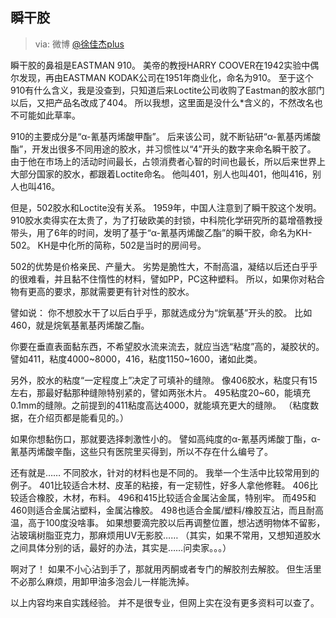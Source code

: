 

## 瞬干胶

> via: 微博 [@徐佳杰plus](https://weibo.com/xujiajieplus)

瞬干胶的鼻祖是EASTMAN 910。
美帝的教授HARRY COOVER在1942实验中偶尔发现，再由EASTMAN KODAK公司在1951年商业化，命名为910。
至于这个910有什么含义，我是没查到，只知道后来Loctite公司收购了Eastman的胶水部门以后，又把产品名改成了404。
所以我想，这里面是没什么*含义的，不然改名也不可能如此草率。

910的主要成分是“α-氰基丙烯酸甲酯”。
后来该公司，就不断钻研“α-氰基丙烯酸酯”，开发出很多不同用途的胶水，并习惯性以“4”开头的数字来命名瞬干胶了。
由于他在市场上的活动时间最长，占领消费者心智的时间也最长，所以后来世界上大部分国家的胶水，都跟着Loctite命名。
他叫401，别人也叫401，他叫416，别人也叫416。

但是，502胶水和Loctite没有关系。
1959年，中国人注意到了瞬干胶这个发明。
910胶水卖得实在太贵了，为了打破欧美的封锁，中科院化学研究所的葛增蓓教授带头，用了6年的时间，发明了基于“α-氰基丙烯酸乙酯”的瞬干胶，命名为KH-502。
KH是中化所的简称，502是当时的房间号。

502的优势是价格亲民、产量大。
劣势是脆性大，不耐高温，凝结以后还白乎乎的很难看，并且黏不住惰性的材料，譬如PP，PC这种塑料。
所以，如果你对粘合物有更高的要求，那就需要更有针对性的胶水。

譬如说：
你不想胶水干了以后白乎乎，那就选成分为“烷氧基”开头的胶。
比如460，就是烷氧基氰基丙烯酸乙酯。

你要在垂直表面黏东西，不希望胶水流来流去，就应当选“粘度”高的，凝胶状的。
譬如411，粘度4000~8000，416，粘度1150~1600，诸如此类。

另外，胶水的粘度“一定程度上”决定了可填补的缝隙。
像406胶水，粘度只有15左右，那最好黏那种缝隙特别紧的，譬如两张木片。
495粘度20~60，能填充0.1mm的缝隙。之前提到的411粘度高达4000，就能填充更大的缝隙。
（粘度数据，在介绍页都是能看见的。）

如果你想黏伤口，那就要选择刺激性小的。
譬如高纯度的α-氰基丙烯酸丁酯，α-氰基丙烯酸辛酯，这些只有医院里买得到，所以不存在什么编号了。

还有就是……
不同胶水，针对的材料也是不同的。
我举一个生活中比较常用到的例子。
401比较适合木材、皮革的粘接，有一定韧性，好多人拿他修鞋。
406比较适合橡胶，木材，布料。
496和415比较适合金属沾金属，特别牢。
而495和460则适合金属沾塑料，金属沾橡胶。
498也适合金属/塑料/橡胶互沾，而且耐高温，高于100度没啥事。
如果想要滴完胶以后再调整位置，想沾透明物体不留影，沾玻璃树脂亚克力，那麻烦用UV无影胶……
（其实，如果不常用，又想知道胶水之间具体分别的话，最好的办法，其实是……问卖家。。。）

啊对了！
如果不小心沾到手了，那就用丙酮或者专门的解胶剂去解胶。
但生活里不必那么麻烦，用卸甲油多泡会儿一样能洗掉。

以上内容均来自实践经验。
并不是很专业，但网上实在没有更多资料可以查了。